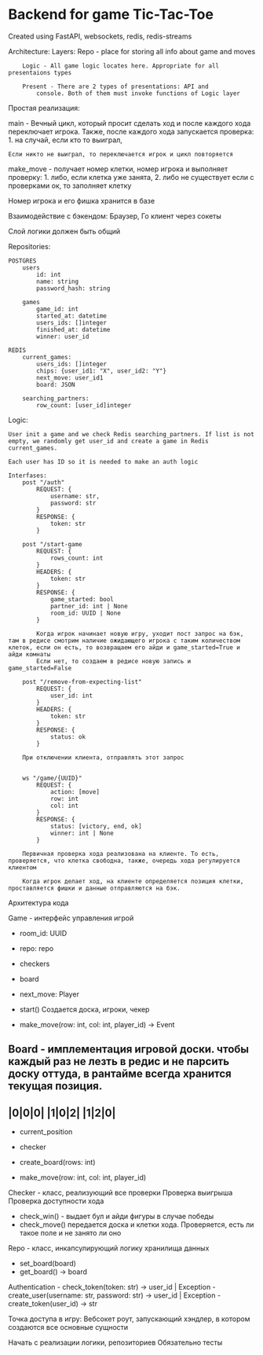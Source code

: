 # Backend for game Tic-Tac-Toe
Created using FastAPI, websockets, redis, redis-streams



Architecture:
    Layers:
        Repo - place for storing all info about game and moves

        Logic - All game logic locates here. Appropriate for all presentaions types

        Present - There are 2 types of presentations: API and
            console. Both of them must invoke functions of Logic layer


Простая реализация:

main - Вечный цикл, который просит сделать ход и после каждого хода
    переключает игрока. Также, после каждого хода запускается 
    проверка:
        1. на случай, если кто то выиграл, 
    
    Если никто не выиграл, то переключается игрок и цикл повторяется


make_move - получает номер клетки, номер игрока и выполняет проверку:
        1. либо, если клетка уже занята, 
        2. либо не существует
    если с проверками ок, то заполняет клетку


Номер игрока и его фишка хранится в базе



Взаимодействие с бэкендом:
    Браузер, Го клиент через сокеты


Слой логики должен быть общий

Repositories:

    POSTGRES
        users
            id: int
            name: string
            password_hash: string

        games
            game_id: int
            started_at: datetime
            users_ids: []integer
            finished_at: datetime
            winner: user_id

    REDIS
        current_games:
            users_ids: []integer
            chips: {user_id1: "X", user_id2: "Y"}
            next_move: user_id1
            board: JSON

        searching_partners:
            row_count: [user_id]integer


Logic:

    User init a game and we check Redis searching_partners. If list is not empty, we randomly get user_id and create a game in Redis current_games.

    Each user has ID so it is needed to make an auth logic

    Interfases:
        post "/auth"
            REQUEST: {
                username: str,
                password: str
            }
            RESPONSE: {
                token: str
            }

        post "/start-game
            REQUEST: {
                rows_count: int
            }
            HEADERS: {
                token: str
            }
            RESPONSE: {
                game_started: bool
                partner_id: int | None
                room_id: UUID | None
            }

            Когда игрок начинает новую игру, уходит пост запрос на бэк, там в редисе смотрим наличие ожидающего игрока с таким количеством клеток, если он есть, то возвращаем его айди и game_started=True и айди комнаты
            Если нет, то создаем в редисе новую запись и game_started=False

        post "/remove-from-expecting-list"
            REQUEST: {
                user_id: int
            }
            HEADERS: {
                token: str
            }
            RESPONSE: {
                status: ok
            }

        При отключении клиента, отправлять этот запрос


        ws "/game/{UUID}"
            REQUEST: {
                action: [move]
                row: int
                col: int
            }
            RESPONSE: {
                status: [victory, end, ok]
                winner: int | None
            }

        Первичная проверка хода реализована на клиенте. То есть, проверяется, что клетка свободна, также, очередь хода регулируется клиентом

        Когда игрок делает ход, на клиенте определяется позиция клетки, проставляется фишки и данные отправляются на бэк. 


Архитектура кода


Game - интерфейс управления игрой
- room_id: UUID
- repo: repo
- checkers
- board
- next_move: Player

- start()
Создается доска, игроки, чекер

- make_move(row: int, col: int, player_id) -> Event


Board - имплементация игровой доски.
чтобы каждый раз не лезть в редис и не парсить доску оттуда, в рантайме всегда хранится текущая позиция.
------------
|0|0|0|
|1|0|2|
|1|2|0|
------------
- current_position
- checker

- create_board(rows: int)
- make_move(row: int, col: int, player_id)


Checker - класс, реализующий все проверки
    Проверка выигрыша
    Проверка доступности хода
- check_win() - выдает бул и айди фигуры в случае победы
- check_move()
передается доска и клетки хода. Проверяется, есть ли такое поле и не занято ли оно

Repo - класс, инкапсулирующий логику хранилища данных
- set_board(board) 
- get_board() -> board


Authentication
    - check_token(token: str) -> user_id | Exception
    - create_user(username: str, password: str) -> user_id |    Exception
    - create_token(user_id) -> str

Точка доступа в игру:
    Вебсокет роут, запускающий хэндлер, в котором создаются все основные сущности


Начать с реализации логики, репозиториев
Обязательно тесты
